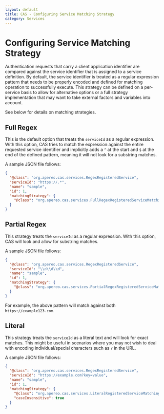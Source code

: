 ```yaml
---
layout: default
title: CAS - Configuring Service Matching Strategy
category: Services
---
```


# Configuring Service Matching Strategy

Authentication requests that carry a client application identifier are compared against the service identifier
that is assigned to a service definition. By default, the service identifier is treated as a regular expression pattern
that needs to be properly encoded and defined for matching operation to successfully execute. This strategy can be
defined on a per-service basis to allow for alternative options or a full strategy implementation that may want to
take external factors and variables into account.

See below for details on matching strategies.

## Full Regex

This is the default option that treats the `serviceId` as a regular expression. With this option,
CAS tries to match the expression against the entire requested service identifier and implicitly 
adds a `^` at the start and `$` at the end of the defined pattern, meaning it will not look for a substring matches.

A sample JSON file follows:

```json
{
  "@class": "org.apereo.cas.services.RegexRegisteredService",
  "serviceId": "https://.*",
  "name": "sample",
  "id": 1,
  "matchingStrategy": {
    "@class": "org.apereo.cas.services.FullRegexRegisteredServiceMatchingStrategy"
  }
}
```

## Partial Regex

This strategy treats the `serviceId` as a regular expression. With this option, CAS will look and allow for substring matches.

A sample JSON file follows:

```json
{
  "@class": "org.apereo.cas.services.RegexRegisteredService",
  "serviceId": "\\d\\d\\d",
  "name": "sample",
  "id": 1,
  "matchingStrategy": {
    "@class": "org.apereo.cas.services.PartialRegexRegisteredServiceMatchingStrategy"
  }
}
```

For example, the above pattern will match against both `https://example123.com`.

## Literal

This strategy treats the `serviceId` as a literal text and will look for exact matches. This might be useful in scenarios where you 
may not wish to deal with encoding individual/special characters such as `?` in the URL.

A sample JSON file follows:

```json
{
  "@class": "org.apereo.cas.services.RegexRegisteredService",
  "serviceId": "https://example.com?key=value",
  "name": "sample",
  "id": 1,
  "matchingStrategy": {
    "@class": "org.apereo.cas.services.LiteralRegisteredServiceMatchingStrategy",
    "caseInsensitive": true
  }
}
```

